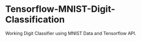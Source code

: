 # Tensorflow-MNIST-Digit-Classification
Working Digit Classifier using MNIST Data and Tensorflow API.
